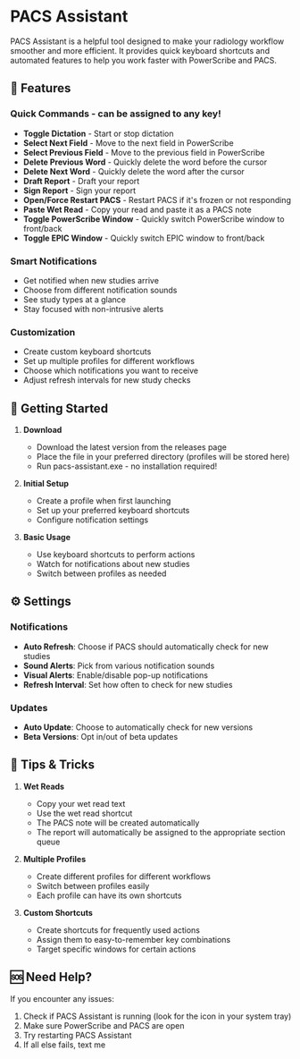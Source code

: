 # PACS Assistant

PACS Assistant is a helpful tool designed to make your radiology workflow smoother and more efficient. It provides quick keyboard shortcuts and automated features to help you work faster with PowerScribe and PACS.

## 🌟 Features

### Quick Commands - can be assigned to any key!
- **Toggle Dictation** - Start or stop dictation
- **Select Next Field** - Move to the next field in PowerScribe
- **Select Previous Field** - Move to the previous field in PowerScribe
- **Delete Previous Word** - Quickly delete the word before the cursor
- **Delete Next Word** - Quickly delete the word after the cursor
- **Draft Report** - Draft your report
- **Sign Report** - Sign your report
- **Open/Force Restart PACS** - Restart PACS if it's frozen or not responding
- **Paste Wet Read** - Copy your read and paste it as a PACS note
- **Toggle PowerScribe Window** - Quickly switch PowerScribe window to front/back
- **Toggle EPIC Window** - Quickly switch EPIC window to front/back

### Smart Notifications
- Get notified when new studies arrive
- Choose from different notification sounds
- See study types at a glance
- Stay focused with non-intrusive alerts

### Customization
- Create custom keyboard shortcuts
- Set up multiple profiles for different workflows
- Choose which notifications you want to receive
- Adjust refresh intervals for new study checks

## 🚀 Getting Started

1. **Download**
   - Download the latest version from the releases page
   - Place the file in your preferred directory (profiles will be stored here)
   - Run pacs-assistant.exe - no installation required!

2. **Initial Setup**
   - Create a profile when first launching
   - Set up your preferred keyboard shortcuts
   - Configure notification settings

3. **Basic Usage**
   - Use keyboard shortcuts to perform actions
   - Watch for notifications about new studies
   - Switch between profiles as needed

## ⚙️ Settings

### Notifications
- **Auto Refresh**: Choose if PACS should automatically check for new studies
- **Sound Alerts**: Pick from various notification sounds
- **Visual Alerts**: Enable/disable pop-up notifications
- **Refresh Interval**: Set how often to check for new studies

### Updates
- **Auto Update**: Choose to automatically check for new versions
- **Beta Versions**: Opt in/out of beta updates

## 🎯 Tips & Tricks

1. **Wet Reads**
   - Copy your wet read text
   - Use the wet read shortcut
   - The PACS note will be created automatically
   - The report will automatically be assigned to the appropriate section queue

2. **Multiple Profiles**
   - Create different profiles for different workflows
   - Switch between profiles easily
   - Each profile can have its own shortcuts

3. **Custom Shortcuts**
   - Create shortcuts for frequently used actions
   - Assign them to easy-to-remember key combinations
   - Target specific windows for certain actions

## 🆘 Need Help?

If you encounter any issues:
1. Check if PACS Assistant is running (look for the icon in your system tray)
2. Make sure PowerScribe and PACS are open
3. Try restarting PACS Assistant
4. If all else fails, text me